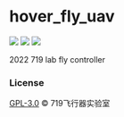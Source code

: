 # hover_fly_uav
[![](https://img.shields.io/badge/build-@719飞行器实验室-green)](https://github.com/HOVER-719/719docs)
[![](https://img.shields.io/badge/CI-OK-orange)](https://719hover.readthedocs.io/en/latest/)
[![](https://img.shields.io/badge/719飞行器实验室网站-blue)](https://719hover.readthedocs.io/en/latest/)

2022 719 lab fly controller



### License

[GPL-3.0](LICENSE) © 719飞行器实验室